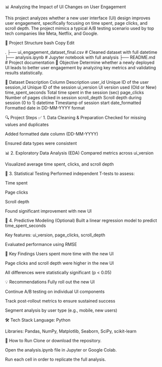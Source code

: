 📊 Analyzing the Impact of UI Changes on User Engagement

This project analyzes whether a new user interface (UI) design improves user engagement, specifically focusing on time spent, page clicks, and scroll depth. The project mimics a typical A/B testing scenario used by top tech companies like Meta, Netflix, and Google.

📁 Project Structure
bash
Copy
Edit

.
├── ui_engagement_dataset_final.csv        # Cleaned dataset with full datetime
├── analysis.ipynb                         # Jupyter notebook with full analysis
├── README.md                              # Project documentation
🧠 Objective
Determine whether a newly deployed UI leads to better user engagement by analyzing key metrics and validating results statistically.

🧾 Dataset Description
Column	Description
user_id	Unique ID of the user
session_id	Unique ID of the session
ui_version	UI version used (Old or New)
time_spent_seconds	Total time spent in the session (sec)
page_clicks	Number of pages clicked in session
scroll_depth	Scroll depth during session (0 to 1)
datetime	Timestamp of session start
date_formatted	Formatted date in DD-MM-YYYY format

🔍 Project Steps
✅ 1. Data Cleaning & Preparation
Checked for missing values and duplicates

Added formatted date column (DD-MM-YYYY)

Ensured data types were consistent

📊 2. Exploratory Data Analysis (EDA)
Compared metrics across ui_version

Visualized average time spent, clicks, and scroll depth

🧪 3. Statistical Testing
Performed independent T-tests to assess:

Time spent

Page clicks

Scroll depth

Found significant improvement with new UI

🤖 4. Predictive Modeling (Optional)
Built a linear regression model to predict time_spent_seconds

Key features: ui_version, page_clicks, scroll_depth

Evaluated performance using RMSE

📌 Key Findings
Users spent more time with the new UI

Page clicks and scroll depth were higher in the new UI

All differences were statistically significant (p < 0.05)

💡 Recommendations
Fully roll out the new UI

Continue A/B testing on individual UI components

Track post-rollout metrics to ensure sustained success

Segment analysis by user type (e.g., mobile, new users)

🛠️ Tech Stack
Language: Python

Libraries: Pandas, NumPy, Matplotlib, Seaborn, SciPy, scikit-learn

📎 How to Run
Clone or download the repository.

Open the analysis.ipynb file in Jupyter or Google Colab.

Run each cell in order to replicate the full analysis.
